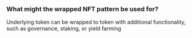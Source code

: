 ### What might the wrapped NFT pattern be used for?
Underlying token can be wrapped to token with additional functionality, such as governance, staking, or yield farming